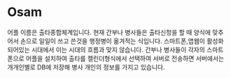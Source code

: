 # Osam

어플 이름은 출타종합체계입니다.  현재 간부나 병사들은 출타신청을 할 때 양식에 맞추어서 손으로 일일이 쓰고 쓴것을 행정병이 옮겨적는 식입니다. 스마트폰,앱웹이 활성화 되어있는 시대에서 이는 시대의 흐름과 맞지 않습니다. 간부나 병사들이 각자의 스마트폰으로 어플을 설치하여 출타를 캘린더형식에서 선택하여 서버로 전송하면 서버에서는 개개인별로 DB에 저장해 병사 개인의 정보를 가지고 있습니다. 